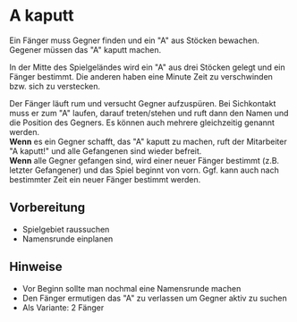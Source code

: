# A kaputt
Ein Fänger muss Gegner finden und ein "A" aus Stöcken bewachen. Gegener müssen das "A" kaputt machen.

In der Mitte des Spielgeländes wird ein "A" aus drei Stöcken gelegt und ein Fänger bestimmt. Die anderen haben eine Minute Zeit zu verschwinden bzw. sich zu verstecken.

Der Fänger läuft rum und versucht Gegner aufzuspüren. Bei Sichkontakt muss er zum "A" laufen, darauf treten/stehen und ruft dann den Namen und die Position des Gegners. Es können auch mehrere gleichzeitig genannt werden.<br>
**Wenn** es ein Gegner schafft, das "A" kaputt zu machen, ruft der Mitarbeiter "A kaputt!" und alle Gefangenen sind wieder befreit.<br>
**Wenn** alle Gegner gefangen sind, wird einer neuer Fänger bestimmt (z.B. letzter Gefangener) und das Spiel beginnt von vorn. Ggf. kann auch nach bestimmter Zeit ein neuer Fänger bestimmt werden.

## Vorbereitung
- Spielgebiet raussuchen
- Namensrunde einplanen

## Hinweise
- Vor Beginn sollte man nochmal eine Namensrunde machen
- Den Fänger ermutigen das "A" zu verlassen um Gegner aktiv zu suchen
- Als Variante: 2 Fänger

